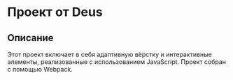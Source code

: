 # Проект от Deus

## Описание

Этот проект включает в себя адаптивную вёрстку и интерактивные элементы, реализованные с использованием JavaScript. Проект собран с помощью Webpack.